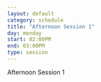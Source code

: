 ```yaml
---
layout: default
category: schedule
title: "Afternoon Session 1"
day: monday
start: 02:00PM
end: 03:00PM
type: session
---
```


Afternoon Session 1
